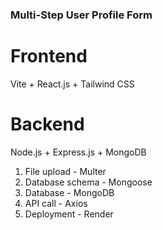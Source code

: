 ### Multi-Step User Profile Form

# Frontend
Vite + React.js + Tailwind CSS

# Backend
Node.js + Express.js + MongoDB


1. File upload - Multer
2. Database schema - Mongoose
3. Database - MongoDB
4. API call - Axios
5. Deployment - Render